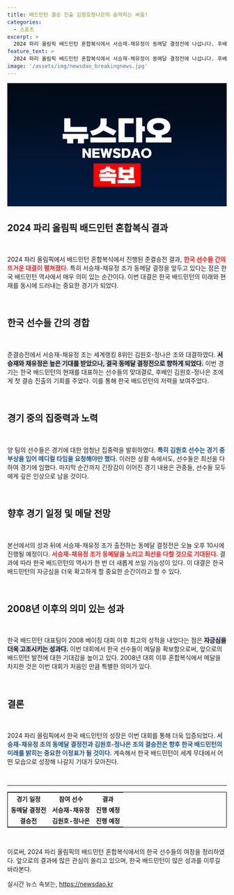 ```yaml
---
title: 배드민턴 결승 진출 김원호정나은의 숨막히는 싸움!
categories:
  - 스포츠
excerpt: >
  2024 파리 올림픽 배드민턴 혼합복식에서 서승재-채유정이 동메달 결정전에 나섭니다. 후배 조 김원호-정나은의 결승 진출로, 한국 배드민턴은 2008년 이후 첫 메달 도전을 이어갑니다. 긴장감 넘치는 경기 속, 태극전사가 메달을 쟁취할 수 있을지 주목됩니다!
feature_text: >
  2024 파리 올림픽 배드민턴 혼합복식에서 서승재-채유정이 동메달 결정전에 나섭니다. 후배 조 김원호-정나은의 결승 진출로, 한국 배드민턴은 2008년 이후 첫 메달 도전을 이어갑니다. 긴장감 넘치는 경기 속, 태극전사가 메달을 쟁취할 수 있을지 주목됩니다!
image: '/assets/img/newsdao_breakingnews.jpg'
---
```


<p><img src="/assets/img/newsdao_breakingnews.jpg" alt="firstkoreanews 속보" /></p>

<h2 data-ke-size="size26">2024 파리 올림픽 배드민턴 혼합복식 결과</h2>

<p data-ke-size="size16">&nbsp;</p>

<p>2024 파리 올림픽에서 배드민턴 혼합복식에서 진행된 준결승전 결과, <b><span style="color: #ee2323;">한국 선수들 간의 뜨거운 대결이 펼쳐졌다.</span></b> 특히 서승재-채유정 조가 동메달 결정을 앞두고 있다는 점은 한국 배드민턴 역사에서 매우 의미 있는 순간이다. 이번 대결은 한국 배드민턴의 미래와 현재를 동시에 드러내는 중요한 경기가 되었다.</p>

<p data-ke-size="size16">&nbsp;</p>

<h2 data-ke-size="size26">한국 선수들 간의 경합</h2>

<p data-ke-size="size16">&nbsp;</p>

<p>준결승전에서 서승재-채유정 조는 세계랭킹 8위인 김원호-정나은 조와 대결하였다. <b><span style="background-color: #21538527;">서승재와 채유정은 높은 기대를 받았으나, 결국 동메달 결정전으로 향하게 되었다.</span></b> 이번 경기는 한국 배드민턴의 현재를 대표하는 선수들의 맞대결로, 후배인 김원호-정나은 조에게 첫 결승 진출의 기회를 주었다. 이를 통해 한국 배드민턴의 저력을 보여주었다.</p>

<p data-ke-size="size16">&nbsp;</p>

<h2 data-ke-size="size26">경기 중의 집중력과 노력</h2>

<p data-ke-size="size16">&nbsp;</p>

<p>양 팀의 선수들은 경기에 대한 엄청난 집중력을 발휘하였다. <b><span style="color: #1a5490;">특히 김원호 선수는 경기 중 부상을 입어 메디컬 타임을 요청해야만 했다.</span></b> 이러한 상황 속에서도, 선수들은 최선을 다하여 경기에 임했다. 마지막 순간까지 긴장감이 이어진 경기 내용은 관중들, 선수들 모두에게 깊은 인상으로 남을 것이다.</p>

<p data-ke-size="size16">&nbsp;</p>

<h2 data-ke-size="size26">향후 경기 일정 및 메달 전망</h2>

<p data-ke-size="size16">&nbsp;</p>

<p>본선에서의 성과 뒤에 서승재-채유정 조가 출전하는 동메달 결정전은 오늘 오후 10시에 진행될 예정이다. <b><span style="color: #ee2323;">서승재-채유정 조가 동메달을 노리고 최선을 다할 것으로 기대된다.</span></b> 결과에 따라 한국 배드민턴의 역사가 한 번 더 새롭게 쓰일 가능성이 있다. 이 대결은 한국 배드민턴의 자긍심을 더욱 확고하게 할 중요한 순간이라고 할 수 있다.</p>

<p data-ke-size="size16">&nbsp;</p>

<h2 data-ke-size="size26">2008년 이후의 의미 있는 성과</h2>

<p data-ke-size="size16">&nbsp;</p>

<p>한국 배드민턴 대표팀이 2008 베이징 대회 이후 최고의 성적을 내었다는 점은 <b><span style="background-color: #21538527;">자긍심을 더욱 고조시키는 성과다.</span></b> 이번 대회에서 한국 선수들이 메달을 확보함으로써, 앞으로의 배드민턴 발전에 대한 기대감을 높이고 있다. 2008년 대회 이후 혼합복식에서 메달을 차지한 것은 이번 대회가 처음인 만큼 특별한 의미가 있다.</p>

<p data-ke-size="size16">&nbsp;</p>

<h2 data-ke-size="size26">결론</h2>

<p data-ke-size="size16">&nbsp;</p>

<p>2024 파리 올림픽에서 한국 배드민턴의 성장은 이번 대회를 통해 더욱 입증되었다. <b><span style="color: #1a5490;">서승재-채유정 조의 동메달 결정전과 김원호-정나은 조의 결승전은 향후 한국 배드민턴의 미래를 밝히는 중요한 이정표가 될 것이다.</span></b> 계속해서 한국 배드민턴이 세계 무대에서 어떤 모습으로 성장해 나갈지 기대가 모아진다.</p>

<p data-ke-size="size16">&nbsp;</p>

<hr>

<table style="width: 100%; border: 1px solid black;">
    <tr>
        <th style="text-align: center;"><b>경기 일정</b></th>
        <th style="text-align: center;"><b>참여 선수</b></th>
        <th style="text-align: center;"><b>결과</b></th>
    </tr>
    <tr>
        <td style="text-align: center; height: 17px;"><b>동메달 결정전</b></td>
        <td style="text-align: center; height: 17px;"><b>서승재-채유정</b></td>
        <td style="text-align: center; height: 17px;"><b>진행 예정</b></td>
    </tr>
    <tr>
        <td style="text-align: center; height: 17px;"><b>결승전</b></td>
        <td style="text-align: center; height: 17px;"><b>김원호-정나은</b></td>
        <td style="text-align: center; height: 17px;"><b>진행 예정</b></td>
    </tr>
</table>

<p data-ke-size="size16">&nbsp;</p> 

<p>이로써, 2024 파리 올림픽의 배드민턴 혼합복식에서의 한국 선수들의 여정을 정리하였다. 앞으로의 결과에 많은 관심이 쏠리고 있으며, 한국 배드민턴이 많은 성과를 이루길 바라본다.</p>
실시간 뉴스 속보는, <a href="https://newsdao.kr" rel="dofollow">https://newsdao.kr</a>


